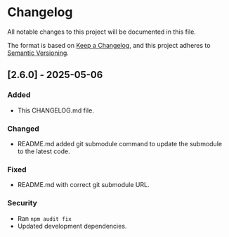 # Changelog

All notable changes to this project will be documented in this file.

The format is based on [Keep a Changelog](https://keepachangelog.com/en/1.1.0/),
and this project adheres to [Semantic Versioning](https://semver.org/spec/v2.0.0.html).

## [2.6.0] - 2025-05-06

### Added

- This CHANGELOG.md file.

### Changed

- README.md added git submodule command to update the submodule to the latest code.

### Fixed

- README.md with correct git submodule URL.

### Security

- Ran `npm audit fix`
- Updated development dependencies.

